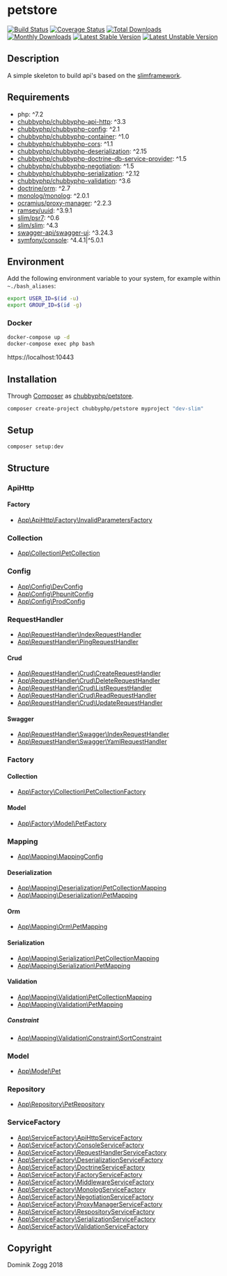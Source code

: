 # petstore

[![Build Status](https://api.travis-ci.org/chubbyphp/petstore.png?branch=slim)](https://travis-ci.org/chubbyphp/petstore)
[![Coverage Status](https://coveralls.io/repos/github/chubbyphp/petstore/badge.svg?branch=slim)](https://coveralls.io/github/chubbyphp/petstore?branch=slim)
[![Total Downloads](https://poser.pugx.org/chubbyphp/petstore/downloads.png)](https://packagist.org/packages/chubbyphp/petstore)
[![Monthly Downloads](https://poser.pugx.org/chubbyphp/petstore/d/monthly)](https://packagist.org/packages/chubbyphp/petstore)
[![Latest Stable Version](https://poser.pugx.org/chubbyphp/petstore/v/stable.png)](https://packagist.org/packages/chubbyphp/petstore)
[![Latest Unstable Version](https://poser.pugx.org/chubbyphp/petstore/v/unstable)](https://packagist.org/packages/chubbyphp/petstore)

## Description

A simple skeleton to build api's based on the [slimframework][1].

## Requirements

 * php: ^7.2
 * [chubbyphp/chubbyphp-api-http][3]: ^3.3
 * [chubbyphp/chubbyphp-config][4]: ^2.1
 * [chubbyphp/chubbyphp-container][5]: ^1.0
 * [chubbyphp/chubbyphp-cors][6]: ^1.1
 * [chubbyphp/chubbyphp-deserialization][7]: ^2.15
 * [chubbyphp/chubbyphp-doctrine-db-service-provider][8]: ^1.5
 * [chubbyphp/chubbyphp-negotiation][9]: ^1.5
 * [chubbyphp/chubbyphp-serialization][10]: ^2.12
 * [chubbyphp/chubbyphp-validation][11]: ^3.6
 * [doctrine/orm][12]: ^2.7
 * [monolog/monolog][13]: ^2.0.1
 * [ocramius/proxy-manager][14]: ^2.2.3
 * [ramsey/uuid][15]: ^3.9.1
 * [slim/psr7][16]: ^0.6
 * [slim/slim][17]: ^4.3
 * [swagger-api/swagger-ui][18]: ^3.24.3
 * [symfony/console][19]: ^4.4.1|^5.0.1

## Environment

Add the following environment variable to your system, for example within `~./bash_aliases`:

```sh
export USER_ID=$(id -u)
export GROUP_ID=$(id -g)
```

### Docker

```sh
docker-compose up -d
docker-compose exec php bash
```

https://localhost:10443

## Installation

Through [Composer](http://getcomposer.org) as [chubbyphp/petstore][40].

```bash
composer create-project chubbyphp/petstore myproject "dev-slim"
```

## Setup

```sh
composer setup:dev
```

## Structure

### ApiHttp

#### Factory

 * [App\ApiHttp\Factory\InvalidParametersFactory][50]

### Collection

 * [App\Collection\PetCollection][60]

### Config

 * [App\Config\DevConfig][70]
 * [App\Config\PhpunitConfig][71]
 * [App\Config\ProdConfig][72]

### RequestHandler

 * [App\RequestHandler\IndexRequestHandler][80]
 * [App\RequestHandler\PingRequestHandler][81]

#### Crud

 * [App\RequestHandler\Crud\CreateRequestHandler][82]
 * [App\RequestHandler\Crud\DeleteRequestHandler][83]
 * [App\RequestHandler\Crud\ListRequestHandler][84]
 * [App\RequestHandler\Crud\ReadRequestHandler][85]
 * [App\RequestHandler\Crud\UpdateRequestHandler][86]

#### Swagger

 * [App\RequestHandler\Swagger\IndexRequestHandler][87]
 * [App\RequestHandler\Swagger\YamlRequestHandler][88]

### Factory

#### Collection

 * [App\Factory\Collection\PetCollectionFactory][100]

#### Model

 * [App\Factory\Model\PetFactory][101]

### Mapping

 * [App\Mapping\MappingConfig][110]

#### Deserialization

 * [App\Mapping\Deserialization\PetCollectionMapping][111]
 * [App\Mapping\Deserialization\PetMapping][112]

#### Orm

 * [App\Mapping\Orm\PetMapping][113]

#### Serialization

 * [App\Mapping\Serialization\PetCollectionMapping][114]
 * [App\Mapping\Serialization\PetMapping][115]

#### Validation

 * [App\Mapping\Validation\PetCollectionMapping][116]
 * [App\Mapping\Validation\PetMapping][117]

##### Constraint

* [App\Mapping\Validation\Constraint\SortConstraint][118]

### Model

 * [App\Model\Pet][140]

### Repository

 * [App\Repository\PetRepository][150]

### ServiceFactory

 * [App\ServiceFactory\ApiHttpServiceFactory][160]
 * [App\ServiceFactory\ConsoleServiceFactory][161]
 * [App\ServiceFactory\RequestHandlerServiceFactory][162]
 * [App\ServiceFactory\DeserializationServiceFactory][163]
 * [App\ServiceFactory\DoctrineServiceFactory][164]
 * [App\ServiceFactory\FactoryServiceFactory][165]
 * [App\ServiceFactory\MiddlewareServiceFactory][166]
 * [App\ServiceFactory\MonologServiceFactory][167]
 * [App\ServiceFactory\NegotiationServiceFactory][168]
 * [App\ServiceFactory\ProxyManagerServiceFactory][169]
 * [App\ServiceFactory\RespositoryServiceFactory][170]
 * [App\ServiceFactory\SerializationServiceFactory][171]
 * [App\ServiceFactory\ValidationServiceFactory][172]

## Copyright

Dominik Zogg 2018

[1]: https://www.slimframework.com

[3]: https://packagist.org/packages/chubbyphp/chubbyphp-api-http
[4]: https://packagist.org/packages/chubbyphp/chubbyphp-config
[5]: https://packagist.org/packages/chubbyphp/chubbyphp-container
[6]: https://packagist.org/packages/chubbyphp/chubbyphp-cors
[7]: https://packagist.org/packages/chubbyphp/chubbyphp-deserialization
[8]: https://packagist.org/packages/chubbyphp/chubbyphp-doctrine-db-service-provider
[9]: https://packagist.org/packages/chubbyphp/chubbyphp-negotiation
[10]: https://packagist.org/packages/chubbyphp/chubbyphp-serialization
[11]: https://packagist.org/packages/chubbyphp/chubbyphp-validation
[12]: https://packagist.org/packages/doctrine/orm
[13]: https://packagist.org/packages/monolog/monolog
[14]: https://packagist.org/packages/ocramius/proxy-manager
[15]: https://packagist.org/packages/ramsey/uuid
[16]: https://packagist.org/packages/slim/slim
[17]: https://packagist.org/packages/slim/psr7
[18]: https://packagist.org/packages/swagger-api/swagger-ui
[19]: https://packagist.org/packages/symfony/console

[40]: https://packagist.org/packages/chubbyphp/petstore

[50]: app/ApiHttp/Factory/InvalidParametersFactory.php

[60]: app/Collection/PetCollection.php

[70]: app/Config/DevConfig.php
[71]: app/Config/PhpunitConfig.php
[72]: app/Config/ProdConfig.php

[80]: app/RequestHandler/IndexRequestHandler.php
[81]: app/RequestHandler/PingRequestHandler.php
[82]: app/RequestHandler/Crud/CreateRequestHandler.php
[83]: app/RequestHandler/Crud/DeleteRequestHandler.php
[84]: app/RequestHandler/Crud/ListRequestHandler.php
[85]: app/RequestHandler/Crud/ReadRequestHandler.php
[86]: app/RequestHandler/Crud/UpdateRequestHandler.php
[87]: app/RequestHandler/Swagger/IndexRequestHandler.php
[88]: app/RequestHandler/Swagger/YamlRequestHandler.php

[100]: app/Factory/Collection/PetCollectionFactory.php
[101]: app/Factory/Model/PetFactory.php

[110]: app/Mapping/MappingConfig.php
[111]: app/Mapping/Deserialization/PetCollectionMapping.php
[112]: app/Mapping/Deserialization/PetMapping.php
[113]: app/Mapping/Orm/PetMapping.php
[114]: app/Mapping/Serialization/PetCollectionMapping.php
[115]: app/Mapping/Serialization/PetMapping.php
[116]: app/Mapping/Validation/PetCollectionMapping.php
[117]: app/Mapping/Validation/PetMapping.php
[118]: app/Mapping/Validation/Constraint/SortConstraint.php

[140]: app/Model/Pet.php

[150]: app/Repository/PetRepository.php

[160]: app/ServiceFactory/ApiHttpServiceFactory.php
[161]: app/ServiceFactory/ConsoleServiceFactory.php
[162]: app/ServiceFactory/RequestHandlerServiceFactory.php
[163]: app/ServiceFactory/DeserializationServiceFactory.php
[164]: app/ServiceFactory/DoctrineServiceFactory.php
[165]: app/ServiceFactory/FactoryServiceFactory.php
[166]: app/ServiceFactory/MiddlewareServiceFactory.php
[167]: app/ServiceFactory/MonologServiceFactory.php
[168]: app/ServiceFactory/NegotiationServiceFactory.php
[169]: app/ServiceFactory/ProxyManagerServiceFactory.php
[170]: app/ServiceFactory/RespositoryServiceFactory.php
[171]: app/ServiceFactory/SerializationServiceFactory.php
[172]: app/ServiceFactory/ValidationServiceFactory.php
